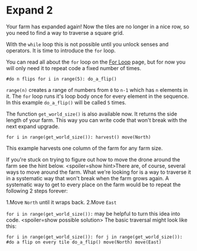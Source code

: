 # Expand 2
Your farm has expanded again! Now the tiles are no longer in a nice row, so you need to find a way to traverse a square grid.

With the `while` loop this is not possible until you unlock senses and operators.
It is time to introduce the `for` loop.

You can read all about the `for` loop on the [For Loop](docs/scripting/for) page, but for now you will only need it to repeat code a fixed number of times.

`#do n flips
for i in range(5):
	do_a_flip()`

`range(n)` creates a range of numbers from `0` to `n-1` which has `n` elements in it. The `for` loop runs it's loop body once for every element in the sequence. In this example `do_a_flip()` will be called `5` times.

The function `get_world_size()` is also available now. It returns the side length of your farm. This way you can write code that won't break with the next expand upgrade.

`for i in range(get_world_size()):
	harvest()
	move(North)`

This example harvests one column of the farm for any farm size.

If you're stuck on trying to figure out how to move the drone around the farm see the hint below.
<spoiler=show hint>There are, of course, several ways to move around the farm.
What we're looking for is a way to traverse it in a systematic way that won't break when the farm grows again.
A systematic way to get to every place on the farm would be to repeat the following 2 steps forever:

1.Move `North` until it wraps back.
2.Move `East`

`for i in range(get_world_size()):` may be helpful to turn this idea into code.
</spoiler>
<spoiler=show possible solution> The basic traversal might look like this:

`for i in range(get_world_size()):
	for j in range(get_world_size()):
		#do a flip on every tile
		do_a_flip()
		move(North)
	move(East)`
</spoiler>